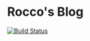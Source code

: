 # Rocco's Blog
[![Build Status](https://github.com/roccowong95/roccowong95.github.io/workflows/Deploy%20Hexo%20to%20Master/badge.svg?branch=raw)](https://github.com/roccowong95/roccowong95.github.io/actions)
